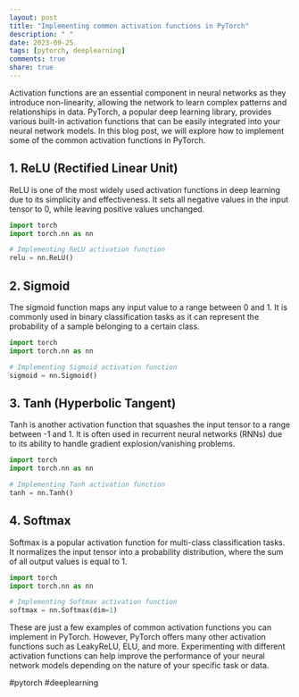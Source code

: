 ```yaml
---
layout: post
title: "Implementing common activation functions in PyTorch"
description: " "
date: 2023-09-25
tags: [pytorch, deeplearning]
comments: true
share: true
---
```


Activation functions are an essential component in neural networks as they introduce non-linearity, allowing the network to learn complex patterns and relationships in data. PyTorch, a popular deep learning library, provides various built-in activation functions that can be easily integrated into your neural network models. In this blog post, we will explore how to implement some of the common activation functions in PyTorch.

## 1. ReLU (Rectified Linear Unit)

ReLU is one of the most widely used activation functions in deep learning due to its simplicity and effectiveness. It sets all negative values in the input tensor to 0, while leaving positive values unchanged.

```python
import torch
import torch.nn as nn

# Implementing ReLU activation function
relu = nn.ReLU()
```

## 2. Sigmoid

The sigmoid function maps any input value to a range between 0 and 1. It is commonly used in binary classification tasks as it can represent the probability of a sample belonging to a certain class.

```python
import torch
import torch.nn as nn

# Implementing Sigmoid activation function
sigmoid = nn.Sigmoid()
```

## 3. Tanh (Hyperbolic Tangent)

Tanh is another activation function that squashes the input tensor to a range between -1 and 1. It is often used in recurrent neural networks (RNNs) due to its ability to handle gradient explosion/vanishing problems.

```python
import torch
import torch.nn as nn

# Implementing Tanh activation function
tanh = nn.Tanh()
```

## 4. Softmax

Softmax is a popular activation function for multi-class classification tasks. It normalizes the input tensor into a probability distribution, where the sum of all output values is equal to 1.

```python
import torch
import torch.nn as nn

# Implementing Softmax activation function
softmax = nn.Softmax(dim=1)
```

These are just a few examples of common activation functions you can implement in PyTorch. However, PyTorch offers many other activation functions such as LeakyReLU, ELU, and more. Experimenting with different activation functions can help improve the performance of your neural network models depending on the nature of your specific task or data.

#pytorch #deeplearning